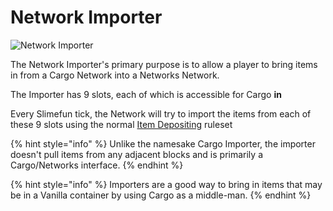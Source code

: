 # Network Importer

![Network Importer](../../.gitbook/assets/tile\_network\_importer.png)

The Network Importer's primary purpose is to allow a player to bring items in from a Cargo Network into a Networks Network.

The Importer has 9 slots, each of which is accessible for Cargo **in**

Every Slimefun tick, the Network will try to import the items from each of these 9 slots using the normal [Item Depositing](../basics/item-deposit-withdrawal.md) ruleset

{% hint style="info" %}
Unlike the namesake Cargo Importer, the importer doesn't pull items from any adjacent blocks and is primarily a Cargo/Networks interface.
{% endhint %}

{% hint style="info" %}
Importers are a good way to bring in items that may be in a Vanilla container by using Cargo as a middle-man.
{% endhint %}
